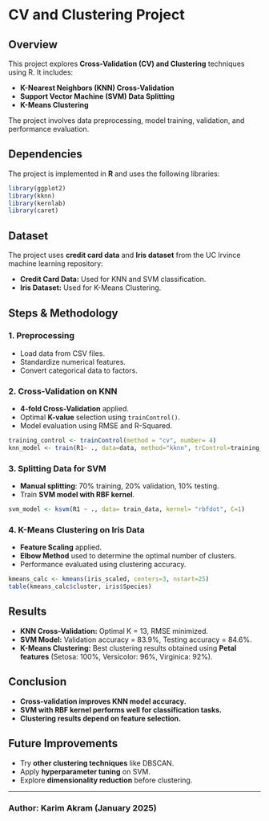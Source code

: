 # CV and Clustering Project

## Overview
This project explores **Cross-Validation (CV) and Clustering** techniques using R. It includes:
- **K-Nearest Neighbors (KNN) Cross-Validation**
- **Support Vector Machine (SVM) Data Splitting**
- **K-Means Clustering**

The project involves data preprocessing, model training, validation, and performance evaluation.

## Dependencies
The project is implemented in **R** and uses the following libraries:
```r
library(ggplot2)
library(kknn)
library(kernlab)
library(caret)
```

## Dataset
The project uses **credit card data** and **Iris dataset** from the UC Irvince machine learning repository:
- **Credit Card Data:** Used for KNN and SVM classification.
- **Iris Dataset:** Used for K-Means Clustering.

## Steps & Methodology
### 1. **Preprocessing**
- Load data from CSV files.
- Standardize numerical features.
- Convert categorical data to factors.

### 2. **Cross-Validation on KNN**
- **4-fold Cross-Validation** applied.
- Optimal **K-value** selection using `trainControl()`.
- Model evaluation using RMSE and R-Squared.

```r
training_control <- trainControl(method = "cv", number= 4)
knn_model <- train(R1~ ., data=data, method="kknn", trControl=training_control, tuneLength=5)
```

### 3. **Splitting Data for SVM**
- **Manual splitting**: 70% training, 20% validation, 10% testing.
- Train **SVM model with RBF kernel**.

```r
svm_model <- ksvm(R1 ~ ., data= train_data, kernel= "rbfdot", C=1)
```

### 4. **K-Means Clustering on Iris Data**
- **Feature Scaling** applied.
- **Elbow Method** used to determine the optimal number of clusters.
- Performance evaluated using clustering accuracy.

```r
kmeans_calc <- kmeans(iris_scaled, centers=3, nstart=25)
table(kmeans_calc$cluster, iris$Species)
```

## Results
- **KNN Cross-Validation:** Optimal K = 13, RMSE minimized.
- **SVM Model:** Validation accuracy = 83.9%, Testing accuracy = 84.6%.
- **K-Means Clustering:** Best clustering results obtained using **Petal features** (Setosa: 100%, Versicolor: 96%, Virginica: 92%).

## Conclusion
- **Cross-validation improves KNN model accuracy.**
- **SVM with RBF kernel performs well for classification tasks.**
- **Clustering results depend on feature selection.**

## Future Improvements
- Try **other clustering techniques** like DBSCAN.
- Apply **hyperparameter tuning** on SVM.
- Explore **dimensionality reduction** before clustering.

---

### Author: **Karim Akram** (January 2025)

